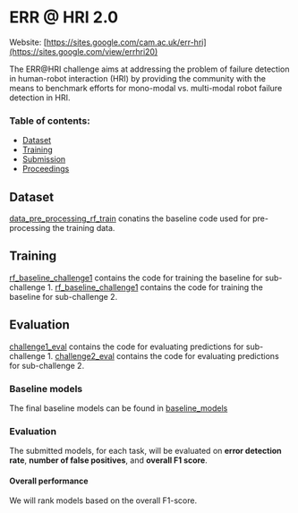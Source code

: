 # ERR @ HRI 2.0

Website: [https://sites.google.com/cam.ac.uk/err-hri](https://sites.google.com/view/errhri20)

The ERR@HRI challenge aims at addressing the problem of failure detection in human-robot interaction (HRI) by providing the community with the means to benchmark efforts for mono-modal vs. multi-modal robot failure detection in HRI. 

### Table of contents:

* [Dataset](#dataset)
* [Training](#training)
* [Submission](#submission)
* [Proceedings](#proceedings)

## Dataset 

[data_pre_processing_rf_train](./dataset/data_pre_processing_rf_train.py) conatins the baseline code used for pre-processing the training data. 


## Training

[rf_baseline_challenge1](./training/rf_baseline_challenge1.ipynb) contains the code for training the baseline for sub-challenge 1. 
[rf_baseline_challenge1](./training/rf_baseline_challenge2.ipynb) contains the code for training the baseline for sub-challenge 2. 

## Evaluation

[challenge1_eval](./evaluation/challenge1_eval.ipynb) contains the code for evaluating predictions for sub-challenge 1. 
[challenge2_eval](./evaluation/challenge2_eval.ipynb) contains the code for evaluating predictions for sub-challenge 2. 


### Baseline models

The final baseline models can be found in [baseline_models](./baseline_models.zip)


### Evaluation

The submitted models, for each task, will be evaluated on **error detection rate**, **number of false positives**, and **overall F1 score**. 

#### Overall performance

We will rank models based on the overall F1-score.
